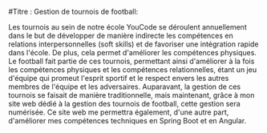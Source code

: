 #Titre : Gestion de tournois de football:

Les tournois au sein de notre école YouCode se déroulent annuellement dans le but de développer de manière indirecte 
les compétences en relations interpersonnelles (soft skills) et de favoriser une intégration rapide dans l'école. De plus, 
cela permet d'améliorer les compétences physiques. Le football fait partie de ces tournois, permettant ainsi d'améliorer à 
la fois les compétences physiques et les compétences relationnelles, étant un jeu d'équipe qui promeut l'esprit sportif 
et le respect envers les autres membres de l'équipe et les adversaires. Auparavant, la gestion de ces tournois se faisait 
de manière traditionnelle, mais maintenant, grâce à mon site web dédié à la gestion des tournois de football, cette gestion 
sera numérisée. Ce site web me permettra également, d'une autre part, d'améliorer mes compétences techniques en Spring Boot et en Angular.
